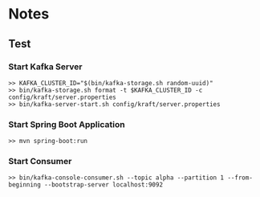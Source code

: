 # Notes

## Test
### Start Kafka Server
```
>> KAFKA_CLUSTER_ID="$(bin/kafka-storage.sh random-uuid)"
>> bin/kafka-storage.sh format -t $KAFKA_CLUSTER_ID -c config/kraft/server.properties
>> bin/kafka-server-start.sh config/kraft/server.properties
```

### Start Spring Boot Application
```
>> mvn spring-boot:run
```

### Start Consumer
```
>> bin/kafka-console-consumer.sh --topic alpha --partition 1 --from-beginning --bootstrap-server localhost:9092
```